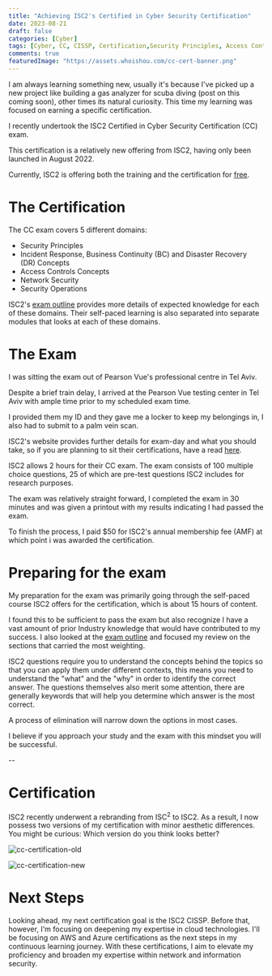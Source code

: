 ```yaml
---
title: "Achieving ISC2's Certified in Cyber Security Certification"
date: 2023-08-21
draft: false
categories: [Cyber]
tags: [Cyber, CC, CISSP, Certification,Security Principles, Access Controls Concepts, Network Security, Security Operations]
comments: true
featuredImage: "https://assets.whoishou.com/cc-cert-banner.png"
---
```


I am always learning something new, usually it's because I've picked up a new project like building a gas analyzer for scuba diving (post on this coming soon), other times its natural curiosity. This time my learning was focused on earning a specific certification.

I recently undertook the ISC2 Certified in Cyber Security Certification (CC) exam.

This certification is a relatively new offering from ISC2, having only been launched in August 2022.

Currently, ISC2 is offering both the training and the certification for [free](https://www.isc2.org/Landing/1MCC).

# The Certification

The CC exam covers 5 different domains:

- Security Principles
- Incident Response, Business Continuity (BC) and Disaster Recovery (DR) Concepts
- Access Controls Concepts
- Network Security
- Security Operations

ISC2's [exam outline](https://www.isc2.org/certifications/cc/cc-certification-exam-outline) provides more details of expected knowledge for each of these domains. Their self-paced learning is also separated into separate modules that looks at each of these domains.

# The Exam

I was sitting the exam out of Pearson Vue's professional centre in Tel Aviv.

Despite a brief train delay, I arrived at the Pearson Vue testing center in Tel Aviv with ample time prior to my scheduled exam time.

I provided them my ID and they gave me a locker to keep my belongings in, I also had to submit to a palm vein scan.

ISC2's website provides further details for exam-day and what you should take, so if you are planning to sit their certifications, have a read [here](https://www.isc2.org/exams/exam-day).

ISC2 allows 2 hours for their CC exam. The exam consists of 100 multiple choice questions, 25 of which are pre-test questions ISC2 includes for research purposes.

The exam was relatively straight forward, I completed the exam in 30 minutes and was given a printout with my results indicating I had passed the exam.

To finish the process, I paid $50 for ISC2's annual membership fee (AMF) at which point i was awarded the certification.

# Preparing for the exam
My preparation for the exam was primarily going through the self-paced course ISC2 offers for the certification, which is about 15 hours of content.

I found this to be sufficient to pass the exam but also recognize I have a vast amount of prior Industry knowledge that would have contributed to my success. I also looked at the [exam outline](https://www.isc2.org/certifications/cc/cc-certification-exam-outline) and focused my review on the sections that carried the most weighting.

ISC2 questions require you to understand the concepts behind the topics so that you can apply them under different contexts, this means you need to understand the "what" and the "why" in order to identify the correct answer. The questions themselves also merit some attention, there are generally keywords that will help you determine which answer is the most correct.

A process of elimination will narrow down the options in most cases.

I believe if you approach your study and the exam with this mindset you will be successful.

--

# Certification

ISC2 recently underwent a rebranding from ISC<sup>2</sup> to ISC2. As a result, I now possess two versions of my certification with minor aesthetic differences. You might be curious: Which version do you think looks better?

![cc-certification-old](https://assets.whoishou.com/cc-cert-old.png "Old Design")

![cc-certification-new](https://assets.whoishou.com/cc-cert-new.png "New Design")

# Next Steps

Looking ahead, my next certification goal is the ISC2 CISSP. Before that, however, I'm focusing on deepening my expertise in cloud technologies.
I'll be focusing on AWS and Azure certifications as the next steps in my continuous learning journey. With these certifications, I aim to elevate my proficiency and broaden my expertise within network and information security.
